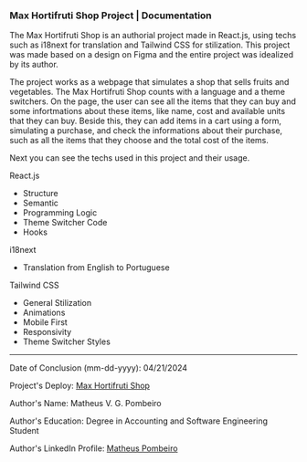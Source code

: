 ### Max Hortifruti Shop Project | Documentation

<p>The Max Hortifruti Shop is an authorial project made in React.js, using techs such as i18next for translation and Tailwind CSS for stilization. This project was made based on a design on Figma and the entire project was idealized by its author.</p>

<p>The project works as a webpage that simulates a shop that sells fruits and vegetables. The Max Hortifruti Shop counts with a language and a theme switchers. On the page, the user can see all the items that they can buy and some infortmations about these items, like name, cost and available units that they can buy. Beside this, they can add items in a cart using a form, simulating a purchase, and check the informations about their purchase, such as all the items that they choose and the total cost of the items.</p>

<p>Next you can see the techs used in this project and their usage.</p>

<p>React.js</p>

<ul>
    <li>Structure</li>
    <li>Semantic</li>
    <li>Programming Logic</li>
    <li>Theme Switcher Code</li>
    <li>Hooks</li>
</ul>

<p>i18next</p>

<ul>
    <li>Translation from English to Portuguese</li>
</ul>

<p>Tailwind CSS</p>

<ul>
    <li>General Stilization</li>
    <li>Animations</li>
    <li>Mobile First</li>
    <li>Responsivity</li>
    <li>Theme Switcher Styles</li>
</ul>

<hr>

<p>Date of Conclusion (mm-dd-yyyy): 04/21/2024</p>
<p>Project's Deploy: <a href="#">Max Hortifruti Shop</a></p>
<p>Author's Name: Matheus V. G. Pombeiro</p>
<p>Author's Education: Degree in Accounting and Software Engineering Student</p>
<p>Author's LinkedIn Profile: <a href="https://www.linkedin.com/in/matheus-pombeiro/">Matheus Pombeiro</a></p>